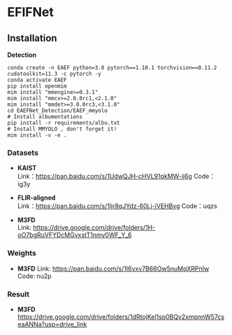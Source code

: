 # EFIFNet

## Installation
**Detection**

```shell
conda create -n EAEF python=3.8 pytorch==1.10.1 torchvision==0.11.2 cudatoolkit=11.3 -c pytorch -y
conda activate EAEF
pip install openmim
mim install "mmengine>=0.3.1"
mim install "mmcv>=2.0.0rc1,<2.1.0"
mim install "mmdet>=3.0.0rc3,<3.1.0"
cd EAEFNet_Detection/EAEF_mmyolo
# Install albumentations
pip install -r requirements/albu.txt
# Install MMYOLO , don't forget it!
mim install -v -e .
```
### Datasets
 - **KAIST**  
Link：https://pan.baidu.com/s/1UdwQJH-cHVL91pkMW-ij6g 
Code：ig3y

 - **FLIR-aligned**  
Link：https://pan.baidu.com/s/1ljr8qJYdz-60Lj-iVEHBvg 
Code：uqzs

 - **M3FD**   
Link: https://drive.google.com/drive/folders/1H-oO7bgRuVFYDcMGvxstT1nmy0WF_Y_6

### Weights
 - **M3FD** 
Link: https://pan.baidu.com/s/1I6vxv7B66Ow5nuMqXRPnlw Code: nu2p

### Result
 - **M3FD** 
https://drive.google.com/drive/folders/1dRtojKel1sp0BQv2xmpnnW57cseaANNa?usp=drive_link
